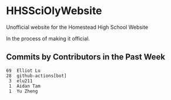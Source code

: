 # HHSSciOlyWebsite
Unofficial website for the Homestead High School Website

In the process of making it official.


## Commits by Contributors in the Past Week
<!-- COMMIT_SECTION_START -->
<!-- COMMIT_COUNTS_START -->
    69	Elliot Lu
    28	github-actions[bot]
     3	elu211
     1	Aidan Tam
     1	Yu Zheng
<!-- COMMIT_COUNTS_END -->
<!-- COMMIT_SECTION_END -->
